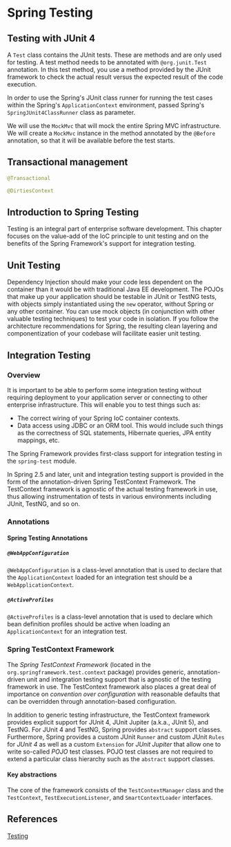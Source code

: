 # Spring Testing

## Testing with JUnit 4

A `Test` class contains the JUnit tests.
These are methods and are only used for testing.
A test method needs to be annotated with `@org.junit.Test` annotation.
In this test method, you use a method provided by the JUnit framework to check the actual result versus the expected
result of the code execution.

In order to use the Spring's JUnit class runner for running the test cases within the Spring's `ApplicationContext`
environment, passed Spring's `SpringJUnit4ClassRunner` class as parameter.

We will use the `MockMvc` that will mock the entire Spring MVC infrastructure.
We will create a `MockMvc` instance in the method annotated by the `@Before` annotation, so that it will be available
before the test starts.

## Transactional management

```java
@Transactional

@DirtiesContext
```

## Introduction to Spring Testing

Testing is an integral part of enterprise software development.
This chapter focuses on the value-add of the IoC principle to unit testing and on the benefits of the Spring Framework's support for integration testing.

## Unit Testing

Dependency Injection should make your code less dependent on the container than it would be with traditional Java EE development.
The POJOs that make up your application should be testable in JUnit or TestNG tests, with objects simply instantiated using the `new` operator, without Spring or any other container.
You can use mock objects (in conjunction with other valuable testing techniques) to test your code in isolation.
If you follow the architecture recommendations for Spring, the resulting clean layering and componentization of your codebase will facilitate easier unit testing.

## Integration Testing

### Overview

It is important to be able to perform some integration testing without requiring deployment to your application server or connecting to other enterprise infrastructure.
This will enable you to test things such as:
* The correct wiring of your Spring IoC container contexts.
* Data access using JDBC or an ORM tool.
This would include such things as the correctness of SQL statements, Hibernate queries, JPA entity mappings, etc.

The Spring Framework provides first-class support for integration testing in the `spring-test` module.

In Spring 2.5 and later, unit and integration testing support is provided in the form of the annotation-driven Spring TestContext Framework.
The TestContext framework is agnostic of the actual testing framework in use, thus allowing instrumentation of tests in various environments including JUnit, TestNG, and so on.

### Annotations

#### Spring Testing Annotations

##### `@WebAppConfiguration`

`@WebAppConfiguration` is a class-level annotation that is used to declare that the `ApplicationContext` loaded for an integration test should be a `WebApplicationContext`.

##### `@ActiveProfiles`

`@ActiveProfiles` is a class-level annotation that is used to declare which bean definition profiles should be active when loading an `ApplicationContext` for an integration test.

### Spring TestContext Framework

The *Spring TestContext Framework* (located in the `org.springframework.test.context` package) provides generic, annotation-driven unit and integration testing support that is agnostic of the testing framework in use.
The TestContext framework also places a great deal of importance on *convention over configuration* with reasonable defaults that can be overridden through annotation-based configuration.

In addition to generic testing infrastructure, the TestContext framework provides explicit support for JUnit 4, JUnit Jupiter (a.k.a., JUnit 5), and TestNG.
For JUnit 4 and TestNG, Spring provides `abstract` support classes.
Furthermore, Spring provides a custom JUnit `Runner` and custom JUnit `Rules` for *JUnit 4* as well as a custom `Extension` for *JUnit Jupiter* that allow one to write so-called *POJO* test classes.
POJO test classes are not required to extend a particular class hierarchy such as the `abstract` support classes.

#### Key abstractions

The core of the framework consists of the `TestContextManager` class and the `TestContext`, `TestExecutionListener`, and `SmartContextLoader` interfaces.

## References

[Testing](https://docs.spring.io/spring/docs/5.0.5.RELEASE/spring-framework-reference/testing.html)
